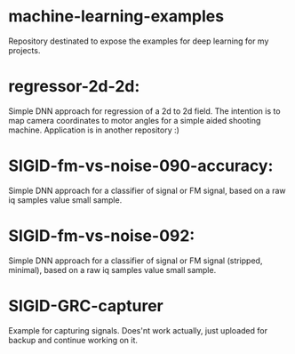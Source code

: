 # machine-learning-examples

Repository destinated to expose the examples for deep learning for my projects.

regressor-2d-2d:
===

Simple DNN approach for regression of a 2d to 2d field. The intention is to map camera coordinates to motor angles for a simple aided shooting machine.
Application is in another repository :)

SIGID-fm-vs-noise-090-accuracy:
===

Simple DNN approach for a classifier of signal or FM signal, based on a raw iq samples value small sample. 

SIGID-fm-vs-noise-092:
===

Simple DNN approach for a classifier of signal or FM signal (stripped, minimal), based on a raw iq samples value small sample. 

SIGID-GRC-capturer
===

Example for capturing signals. Does'nt work actually, just uploaded for backup and continue working on it.




